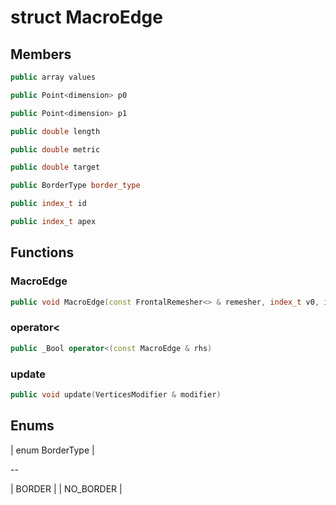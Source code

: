 # struct MacroEdge


## Members

```cpp
public array values
```

```cpp
public Point<dimension> p0
```

```cpp
public Point<dimension> p1
```

```cpp
public double length
```

```cpp
public double metric
```

```cpp
public double target
```

```cpp
public BorderType border_type
```

```cpp
public index_t id
```

```cpp
public index_t apex
```



## Functions

### MacroEdge

```cpp
public void MacroEdge(const FrontalRemesher<> & remesher, index_t v0, index_t v1, BorderType border_type_in)
```


### operator<

```cpp
public _Bool operator<(const MacroEdge & rhs)
```


### update

```cpp
public void update(VerticesModifier & modifier)
```




## Enums

| enum BorderType |

--

| BORDER |
| NO_BORDER |





